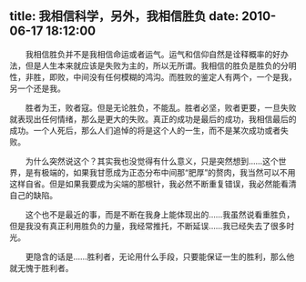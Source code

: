 title: 我相信科学，另外，我相信胜负
date: 2010-06-17 18:12:00
---

　　我相信胜负并不是我相信命运或者运气。运气和信仰自然是诠释概率的好办法，但是人生本来就应该是失败为主的，所以无所谓。我相信的胜负是胜负的分明性，非胜，即败，中间没有任何模糊的鸿沟。而胜败的鉴定人有两个，一个是我，另一个还是我。

　　胜者为王，败者寇。但是无论胜负，不能乱。胜者必坚，败者更要，一旦失败就表现出任何情绪，那么是更大的失败。真正的成功是最后的成功，我相信最后的成功。一个人死后，那么人们追悼的将是这个人的一生，而不是某次成功或者失败。

　　为什么突然说这个？其实我也没觉得有什么意义，只是突然想到……这个世界，是有极端的，如果我甘愿成为正态分布中间那“肥厚”的赘肉，我当然可以不用这样自省。但是如果我要成为尖端的那根针，我必然不断重复错误，我必然能看清自己的缺陷。

　　这个也不是最近的事，而是不断在我身上能体现出的……我虽然说看重胜负，但是我没有真正利用胜负的力量，我经常推托，不断延误……我已经失去了很多时光。

　　更隐含的话是……胜利者，无论用什么手段，只要能保证一生的胜利，那么他就无愧于胜利者。